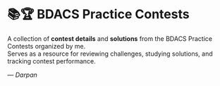# 📚🏆 BDACS Practice Contests  

A collection of **contest details** and **solutions** from the BDACS Practice Contests organized by me.  
Serves as a resource for reviewing challenges, studying solutions, and tracking contest performance.  

— *Darpan*
